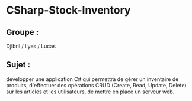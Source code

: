 # CSharp-Stock-Inventory 

## Groupe : 
Djibril / Ilyes / Lucas

## Sujet :
développer une application C# qui permettra de gérer un inventaire de produits, d'effectuer des opérations CRUD (Create, Read, Update, Delete) sur les articles et les utilisateurs, de mettre en place un serveur web.
